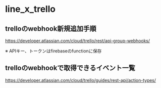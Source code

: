 # line_x_trello

## trelloのwebhook新規追加手順
https://developer.atlassian.com/cloud/trello/rest/api-group-webhooks/

※ APIキー、トークンはfirebaseのfunctionに保存

## trelloのwebhookで取得できるイベント一覧
https://developer.atlassian.com/cloud/trello/guides/rest-api/action-types/
